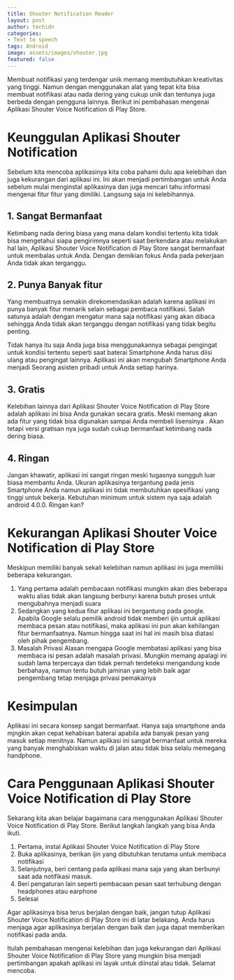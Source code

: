 ```yaml
---
title: Shouter Notification Reader
layout: post
author: techidn
categories: 
- Text to speech
tags: Android
image: assets/images/shouter.jpg
featured: false
---
```


Membuat notifikasi yang terdengar unik memang membutuhkan kreativitas yang tinggi. Namun dengan menggunakan alat yang tepat kita bisa membuat notifikasi atau nada dering yang cukup unik dan tentunya juga berbeda dengan pengguna lainnya. Berikut ini pembahasan mengenai Aplikasi Shouter Voice Notification di Play Store.

# Keunggulan Aplikasi Shouter Notification

Sebelum kita mencoba aplikasinya kita coba pahami dulu apa kelebihan dan juga kekurangan dari aplikasi ini. Ini akan menjadi pertimbangan untuk Anda sebelum mulai menginstal aplikasinya dan juga mencari tahu informasi mengenai fitur fitur yang dimiliki. Langsung saja ini kelebihannya.

## 1. Sangat Bermanfaat

Ketimbang nada dering biasa yang mana dalam kondisi tertentu kita tidak bisa mengetahui siapa pengirimnya seperti saat berkendara atau melakukan hal lain, Aplikasi Shouter Voice Notification di Play Store sangat bermanfaat untuk membalas untuk Anda. Dengan demikian fokus Anda pada pekerjaan Anda tidak akan terganggu.

## 2. Punya Banyak fitur

Yang membuatnya semakin direkomendasikan adalah karena aplikasi ini punya banyak fitur menarik selain sebagai pembaca notifikasi. Salah satunya adalah dengan mengatur mana saja notifikasi yang akan dibaca sehingga Anda tidak akan terganggu dengan notifikasi yang tidak begitu penting.

Tidak hanya itu saja Anda juga bisa menggunakannya sebagai pengingat untuk kondisi tertentu seperti saat baterai Smartphone Anda harus diisi ulang atau pengingat lainnya. Aplikasi ini akan mengubah Smartphone Anda menjadi Seorang asisten pribadi untuk Anda setiap harinya.

## 3. Gratis

Kelebihan lainnya dari Aplikasi Shouter Voice Notification di Play Store adalah aplikasi ini bisa Anda gunakan secara gratis. Meski memang akan ada fitur yang tidak bisa digunakan sampai Anda membeli lisensinya . Akan tetapi versi gratisan nya juga sudah cukup bermanfaat ketimbang nada dering biasa.

## 4. Ringan

Jangan khawatir, aplikasi ini sangat ringan meski tugasnya sungguh luar biasa membantu Anda. Ukuran aplikasinya tergantung pada jenis Smartphone Anda namun aplikasi ini tidak membutuhkan spesifikasi yang tinggi untuk bekerja. Kebutuhan minimum untuk sistem nya saja adalah android 4.0.0. Ringan kan?

# Kekurangan Aplikasi Shouter Voice Notification di Play Store

Meskipun memiliki banyak sekali kelebihan namun aplikasi ini juga memiliki beberapa kekurangan.

1. Yang pertama adalah pembacaan notifikasi mungkin akan dies beberapa waktu alias tidak akan langsung berbunyi karena butuh proses untuk mengubahnya menjadi suara
2. Sedangkan yang kedua fitur aplikasi ini bergantung pada google. Apabila Google selalu pemilik android tidak memberi ijin untuk aplikasi membaca pesan atau notifikasi, maka aplikasi ini pun akan kehilangan fitur bermanfaatnya. Namun hingga saat ini hal ini masih bisa diatasi oleh pihak pengembang.
3. Masalah Privasi
Alasan mengapa Google membatasi aplikasi yang bisa membaca isi pesan adalah masalah privasi. Mungkin memang apalagi ini sudah lama terpercaya dan tidak pernah terdeteksi mengandung kode berbahaya, namun tentu butuh jaminan yang lebih baik agar pengembang tetap menjaga privasi pemakainya

# Kesimpulan

Aplikasi ini secara konsep sangat bermanfaat. Hanya saja smartphone anda mjngkin akan cepat kehabisan baterai apabila ada banyak pesan yang masuk setiap menitnya. Namun aplikasi ini sangat bermanfaat untuk mereka yang banyak menghabiskan waktu di jalan atau tidak bisa selalu memegang handphone. 

# Cara Penggunaan Aplikasi Shouter Voice Notification di Play Store

Sekarang kita akan belajar bagaimana cara menggunakan Aplikasi Shouter Voice Notification di Play Store. Berikut langkah langkah yang bisa Anda ikuti.

1. Pertama, instal Aplikasi Shouter Voice Notification di Play Store
2. Buka aplikasinya, berikan ijin yang dibutuhkan terutama untuk membaca notifikasi
3. Selanjutnya, beri centang pada aplikasi mana saja yang akan berbunyi saat ada notifikasi masuk.
4. Beri pengaturan lain seperti pembacaan pesan saat terhubung dengan headphones atau earphone
5. Selesai

Agar aplikasinya bisa terus berjalan dengan baik, jangan tutup Aplikasi Shouter Voice Notification di Play Store ini di latar belakang. Anda harus menjaga agar aplikasinya berjalan dengan baik dan juga dapat memberikan notifikasi pada anda. 

Itulah pembahasan mengenai kelebihan dan juga kekurangan dari Aplikasi Shouter Voice Notification di Play Store yang mungkin bisa menjadi pertimbangan apakah aplikasi ini layak untuk diinstal atau tidak. Selamat mencoba.
